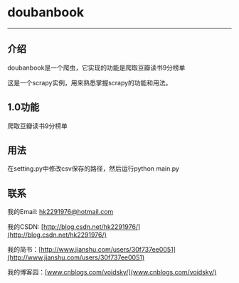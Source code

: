 # doubanbook
---
## 介绍

doubanbook是一个爬虫，它实现的功能是爬取豆瓣读书9分榜单

这是一个scrapy实例，用来熟悉掌握scrapy的功能和用法。

## 1.0功能
爬取豆瓣读书9分榜单

## 用法
在setting.py中修改csv保存的路径，然后运行python main.py



## 联系
我的Email: hk2291976@hotmail.com

我的CSDN: [http://blog.csdn.net/hk2291976/](http://blog.csdn.net/hk2291976/)

我的简书：[http://www.jianshu.com/users/30f737ee0051](http://www.jianshu.com/users/30f737ee0051)

我的博客园：[www.cnblogs.com/voidsky/](www.cnblogs.com/voidsky/)
